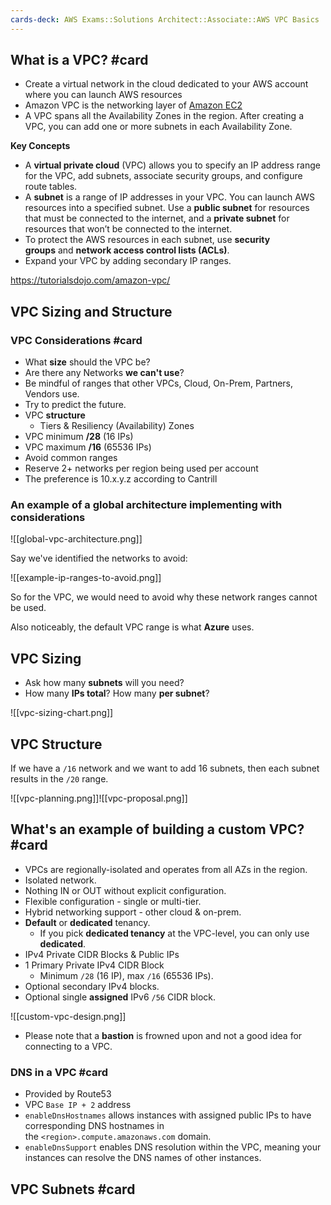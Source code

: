 ```yaml
---
cards-deck: AWS Exams::Solutions Architect::Associate::AWS VPC Basics
---
```

## What is a VPC? #card 

- Create a virtual network in the cloud dedicated to your AWS account where you can launch AWS resources
- Amazon VPC is the networking layer of [Amazon EC2](https://tutorialsdojo.com/amazon-elastic-compute-cloud-amazon-ec2/)
- A VPC spans all the Availability Zones in the region. After creating a VPC, you can add one or more subnets in each Availability Zone.

**Key Concepts**

- A **virtual private cloud** (VPC) allows you to specify an IP address range for the VPC, add subnets, associate security groups, and configure route tables.
- A **subnet** is a range of IP addresses in your VPC. You can launch AWS resources into a specified subnet. Use a **public subnet** for resources that must be connected to the internet, and a **private subnet** for resources that won’t be connected to the internet.
- To protect the AWS resources in each subnet, use **security groups** and **network access control lists (ACLs)**.
- Expand your VPC by adding secondary IP ranges.

https://tutorialsdojo.com/amazon-vpc/

## VPC Sizing and Structure

### VPC Considerations #card

- What **size** should the VPC be?
- Are there any Networks **we can't use**?
- Be mindful of ranges that other VPCs, Cloud, On-Prem, Partners, Vendors use.
- Try to predict the future.
- VPC **structure**
	- Tiers & Resiliency (Availability) Zones
- VPC minimum **/28** (16 IPs)
- VPC maximum **/16** (65536 IPs)
- Avoid common ranges
- Reserve 2+ networks per region being used per account
- The preference is 10.x.y.z according to Cantrill

### An example of a global architecture implementing with considerations

![[global-vpc-architecture.png]]

Say we've identified the networks to avoid:

![[example-ip-ranges-to-avoid.png]]

So for the VPC, we would need to avoid why these network ranges cannot be used.

Also noticeably, the default VPC range is what **Azure** uses.

## VPC Sizing

- Ask how many **subnets** will you need?
- How many **IPs total**? How many **per subnet**?

![[vpc-sizing-chart.png]]

## VPC Structure

If we have a `/16` network and we want to add 16 subnets, then each subnet results in the `/20` range.

![[vpc-planning.png]]![[vpc-proposal.png]]

## What's an example of building a custom VPC? #card 

- VPCs are regionally-isolated and operates from all AZs in the region.
- Isolated network.
- Nothing IN or OUT without explicit configuration.
- Flexible configuration - single or multi-tier.
- Hybrid networking support - other cloud & on-prem.
- **Default** or **dedicated** tenancy.
	- If you pick **dedicated tenancy** at the VPC-level, you can only use **dedicated**.
- IPv4 Private CIDR Blocks & Public IPs
- 1 Primary Private IPv4 CIDR Block
	- Minimum `/28` (16 IP), max `/16` (65536 IPs).
- Optional secondary IPv4 blocks.
- Optional single **assigned** IPv6 `/56` CIDR block.

![[custom-vpc-design.png]]

- Please note that a **bastion** is frowned upon and not a good idea for connecting to a VPC.

### DNS in a VPC #card 

- Provided by Route53
- VPC `Base IP + 2` address
- `enableDnsHostnames` allows instances with assigned public IPs to have corresponding DNS hostnames in the `<region>.compute.amazonaws.com` domain.
- `enableDnsSupport` enables DNS resolution within the VPC, meaning your instances can resolve the DNS names of other instances.

## VPC Subnets #card